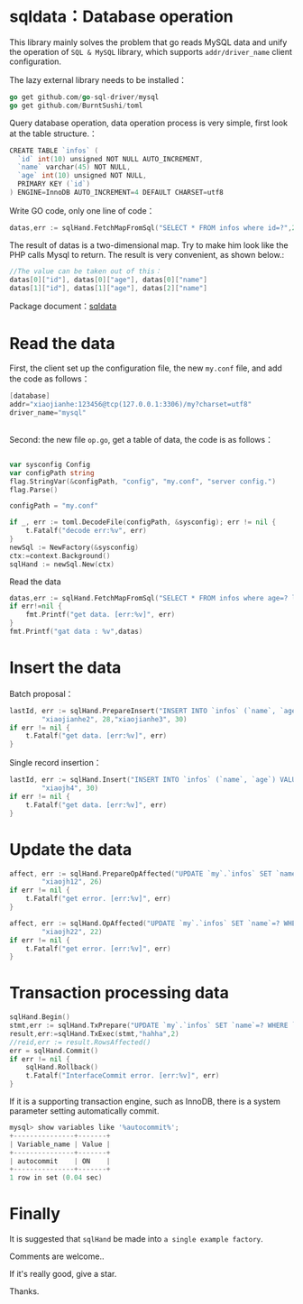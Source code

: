 # sqldata：Database operation  #

This library mainly solves the problem that go reads MySQL data and unify the operation of `SQL & MySQL` library, which supports `addr/driver_name` client configuration.

The lazy external library needs to be installed：
```go
go get github.com/go-sql-driver/mysql
go get github.com/BurntSushi/toml

```

Query database operation, data operation process is very simple, first look at the table structure.：

```go
CREATE TABLE `infos` (
  `id` int(10) unsigned NOT NULL AUTO_INCREMENT,
  `name` varchar(45) NOT NULL,
  `age` int(10) unsigned NOT NULL,
  PRIMARY KEY (`id`)
) ENGINE=InnoDB AUTO_INCREMENT=4 DEFAULT CHARSET=utf8

```

Write GO code, only one line of code：

```go
datas,err := sqlHand.FetchMapFromSql("SELECT * FROM infos where id=?",2)
```

The result of datas is a two-dimensional map. Try to make him look like the PHP calls Mysql to return. The result is very convenient, as shown below.:

```go
//The value can be taken out of this：
datas[0]["id"], datas[0]["age"], datas[0]["name"] 
datas[1]["id"], datas[1]["age"], datas[2]["name"] 
```

Package document：[sqldata]()
  

# Read the data #

 First, the client set up the configuration file, the new `my.conf` file, and add the code as follows：
 
```go 
[database]
addr="xiaojianhe:123456@tcp(127.0.0.1:3306)/my?charset=utf8"
driver_name="mysql"
    
```


 Second: the new file `op.go`, get a table of data, the code is as follows：

```go

var sysconfig Config
var configPath string
flag.StringVar(&configPath, "config", "my.conf", "server config.")
flag.Parse()

configPath = "my.conf"

if _, err := toml.DecodeFile(configPath, &sysconfig); err != nil {
    t.Fatalf("decode err:%v", err)
}
newSql := NewFactory(&sysconfig)
ctx:=context.Background()
sqlHand := newSql.New(ctx)
```

Read the data

```go
datas,err := sqlHand.FetchMapFromSql("SELECT * FROM infos where age=? limit 3",30)
if err!=nil {
    fmt.Printf("get data. [err:%v]", err)
}
fmt.Printf("gat data : %v",datas)


```
 
 # Insert the data  #

Batch proposal：

```go
lastId, err := sqlHand.PrepareInsert("INSERT INTO `infos` (`name`, `age`) VALUES (?,?),(?,?)",
		"xiaojianhe2", 28,"xiaojianhe3", 30)
if err != nil {
    t.Fatalf("get data. [err:%v]", err)
}
```

Single record insertion：

```go
lastId, err := sqlHand.Insert("INSERT INTO `infos` (`name`, `age`) VALUES (?,?)",
		"xiaojh4", 30)
if err != nil {
    t.Fatalf("get data. [err:%v]", err)
}
```

 # Update the data  #

```go
affect, err := sqlHand.PrepareOpAffected("UPDATE `my`.`infos` SET `name`=? WHERE `id`=?",
		"xiaojh12", 26)
if err != nil {
    t.Fatalf("get error. [err:%v]", err)
}
```


```go
affect, err := sqlHand.OpAffected("UPDATE `my`.`infos` SET `name`=? WHERE `id`=?",
		"xiaojh22", 22)
if err != nil {
    t.Fatalf("get error. [err:%v]", err)
}
```

# Transaction processing data  #

```go
sqlHand.Begin()
stmt,err := sqlHand.TxPrepare("UPDATE `my`.`infos` SET `name`=? WHERE `id`=?")
result,err:=sqlHand.TxExec(stmt,"hahha",2)
//reid,err := result.RowsAffected()
err = sqlHand.Commit()
if err != nil {
    sqlHand.Rollback()
    t.Fatalf("InterfaceCommit error. [err:%v]", err)
}
```

If it is a supporting transaction engine, such as InnoDB, there is a system parameter setting automatically commit.
```go
mysql> show variables like '%autocommit%';
+---------------+-------+
| Variable_name | Value |
+---------------+-------+
| autocommit    | ON    |
+---------------+-------+
1 row in set (0.04 sec)
```


# Finally  #

It is suggested that `sqlHand` be made into `a single example factory`.


Comments are welcome..

If it's really good, give a star. 

Thanks.
